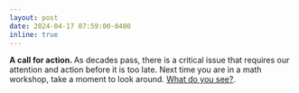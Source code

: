 ```yaml
---
layout: post
date: 2024-04-17 07:59:00-0400
inline: true
---
```


<b>A call for action. </b> As decades pass, there is a critical issue that requires our attention and action before it is too late. Next time you are in a math workshop, take a moment to look around. [What do you see?](https://lauraschaposnik.com/worry/). 